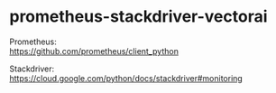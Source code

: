 # prometheus-stackdriver-vectorai

Prometheus:  
https://github.com/prometheus/client_python

Stackdriver:  
https://cloud.google.com/python/docs/stackdriver#monitoring
